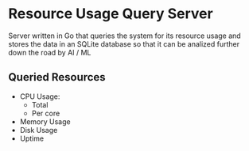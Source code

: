 # Resource Usage Query Server

Server written in Go that queries the system for its resource usage and stores the data in an SQLite database so that it can be analized further down the road by AI / ML

## Queried Resources

- CPU Usage: 
    - Total
    - Per core
- Memory Usage
- Disk Usage
- Uptime
